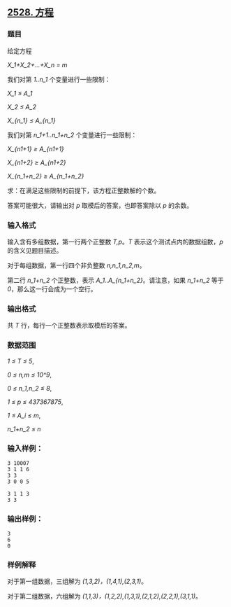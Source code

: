 ## [2528. 方程](https://www.acwing.com/problem/content/2530/)

### 题目

给定方程

*X_1+X_2+…+X_n = m*

我们对第 *1..n_1* 个变量进行一些限制：

*X_1 ≤ A_1*

*X_2 ≤ A_2*

*X_{n_1} ≤ A_{n_1}*

我们对第 *n_1+1..n_1+n_2* 个变量进行一些限制：

*X_{n1+1} ≥ A_{n1+1}*

*X_{n1+2} ≥ A_{n1+2}*

*X_{n_1+n_2} ≥ A_{n_1+n_2}*

求：在满足这些限制的前提下，该方程正整数解的个数。

答案可能很大，请输出对 *p* 取模后的答案，也即答案除以 *p* 的余数。

### 输入格式

输入含有多组数据，第一行两个正整数 *T,p*。*T* 表示这个测试点内的数据组数，*p* 的含义见题目描述。

对于每组数据，第一行四个非负整数 *n,n_1,n_2,m*。

第二行 *n_1+n_2* 个正整数，表示 *A_1..A_{n_1+n_2}*。请注意，如果 *n_1+n_2* 等于 *0*，那么这一行会成为一个空行。

### 输出格式

共 *T* 行，每行一个正整数表示取模后的答案。

### 数据范围

*1 ≤ T ≤ 5*,

*0 ≤ n,m ≤ 10^9*,

*0 ≤ n_1,n_2 ≤ 8*,

*1 ≤ p ≤ 437367875*,

*1 ≤ A_i ≤ m*,

*n_1+n_2 ≤ n*

### 输入样例：

```
3 10007
3 1 1 6
3 3
3 0 0 5

3 1 1 3
3 3
```

### 输出样例：

```
3
6
0
```

### 样例解释

对于第一组数据，三组解为 *(1,3,2)，(1,4,1),(2,3,1)*。

对于第二组数据，六组解为 *(1,1,3)，(1,2,2),(1,3,1),(2,1,2),(2,2,1),(3,1,1)*。
